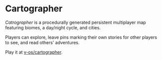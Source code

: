 # Cartographer

_Catrographer_ is a procedurally generated persistent multiplayer map featuring biomes, a day/night cycle, and cities.

Players can explore, leave pins marking their own stories for other players to see, and read others' adventures.

Play it at [v-os/cartographer](http://exp.v-os.ca/cartographer/).